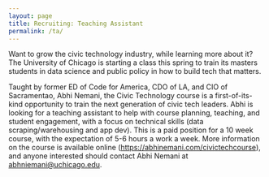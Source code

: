 ```yaml
---
layout: page
title: Recruiting: Teaching Assistant
permalink: /ta/
---
```


Want to grow the civic technology industry, while learning more about it? The University of Chicago is starting a class this spring to train its masters students in data science and public policy in how to build tech that matters. 

Taught by former ED of Code for America, CDO of LA, and CIO of Sacramentao, Abhi Nemani, the Civic Technology course is a first-of-its-kind opportunity to train the next generation of civic tech leaders. Abhi is looking for a teaching assistant to help with course planning, teaching, and student engagement, with a focus on technical skills (data scraping/warehousing and app dev). This is a paid position for a 10 week course, with the expectation of 5-6 hours a work a week. More information on the course is available online (https://abhinemani.com/civictechcourse), and anyone interested should contact Abhi Nemani at abhniemani@uchicago.edu.
